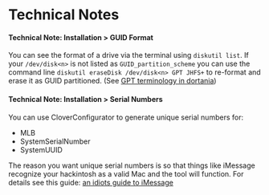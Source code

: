 # Technical Notes

#### Technical Note: Installation > GUID Format

You can see the format of a drive via the terminal using `diskutil list`. If your `/dev/disk<n>` is not listed as `GUID_partition_scheme` you can use the command line `diskutil eraseDisk /dev/disk<n> GPT JHFS+` to re-format and erase it as GUID partitioned. (See [GPT terminology in dortania](https://dortania.github.io/OpenCore-Install-Guide/terminology.html))

#### Technical Note: Installation > Serial Numbers

You can use CloverConfigurator to generate unique serial numbers for:

 - MLB
 - SystemSerialNumber
 - SystemUUID

The reason you want unique serial numbers is so that things like iMessage recognize your hackintosh as a valid Mac and the tool will function. For details see this guide: [an idiots guide to iMessage](https://www.tonymacx86.com/threads/an-idiots-guide-to-imessage.196827/)